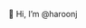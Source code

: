  👋 Hi, I’m @haroonj
<!-- - 👀 I’m interested in ...
- 🌱 I’m currently learning ...
- 💞️ I’m looking to collaborate on ...
- 📫 How to reach me ... -->

<!---
haroonj/haroonj is a ✨ special ✨ repository because its `README.md` (this file) appears on your GitHub profile.
You can click the Preview link to take a look at your changes.
--->

